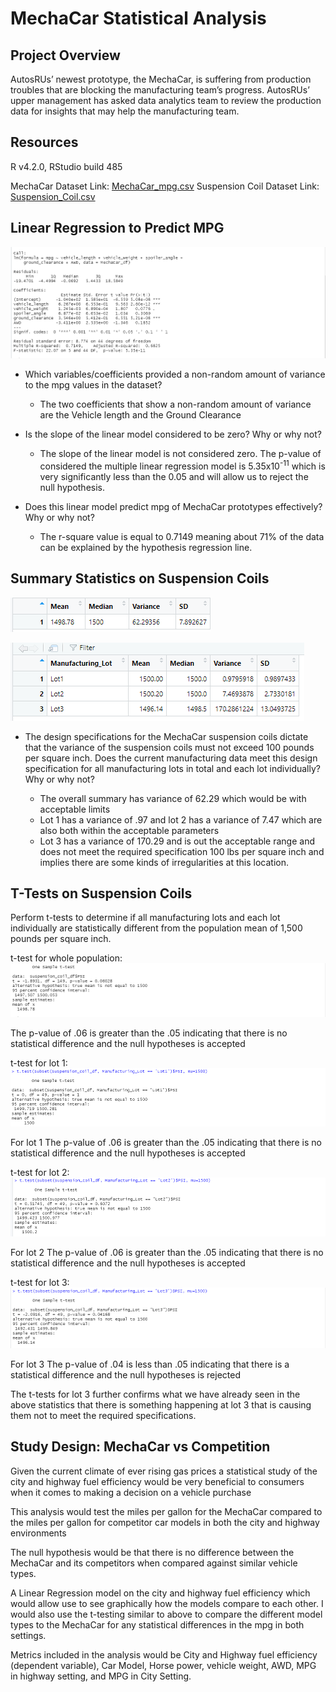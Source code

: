# MechaCar Statistical Analysis

## Project Overview
AutosRUs’ newest prototype, the MechaCar, is suffering from production troubles that are blocking the manufacturing team’s progress. AutosRUs’ upper management has asked data analytics team to review the production data for insights that may help the manufacturing team.

## Resources

R v4.2.0, RStudio build 485

MechaCar Dataset Link: [MechaCar_mpg.csv](https://github.com/timbialek/MechaCar_Statistical_Analysis/blob/main/Resources/MechaCar_mpg.csv)
Suspension Coil Dataset Link: [Suspension_Coil.csv](https://github.com/timbialek/MechaCar_Statistical_Analysis/blob/main/Resources/Suspension_Coil.csv)

## Linear Regression to Predict MPG


![](https://github.com/timbialek/MechaCar_Statistical_Analysis/blob/main/Resources/Deviverable-1.PNG)


* Which variables/coefficients provided a non-random amount of variance to the mpg values in the dataset?

	* The two coefficients that show a non-random amount of variance are the Vehicle length and the Ground Clearance


* Is the slope of the linear model considered to be zero? Why or why not?
	* The slope of the linear model is not considered zero.  The p-value of considered the multiple linear regression model is 5.35x10<sup>-11</sup> which is very significantly less than the 0.05 and will allow us to reject the null hypothesis.


* Does this linear model predict mpg of MechaCar prototypes effectively? Why or why not?
	* The r-square value is equal to 0.7149 meaning about 71% of the data can be explained by the hypothesis regression line.


## Summary Statistics on Suspension Coils


![](https://github.com/timbialek/MechaCar_Statistical_Analysis/blob/main/Resources/Total_Summary.PNG)


![](https://github.com/timbialek/MechaCar_Statistical_Analysis/blob/main/Resources/Lot_Summary.PNG)


* The design specifications for the MechaCar suspension coils dictate that the variance of the suspension coils must not exceed 100 pounds per square inch. Does the current manufacturing data meet this design specification for all manufacturing lots in total and each lot individually? Why or why not?

	* The overall summary has variance of 62.29 which would be with acceptable limits
	* Lot 1 has a variance of .97 and lot 2 has a variance of 7.47 which are also both within the acceptable parameters
	* Lot 3 has a variance of 170.29 and is out the acceptable range and does not meet the required specification 100 lbs per square inch and implies there are some kinds of irregularities at this location.  

## T-Tests on Suspension Coils

Perform t-tests to determine if all manufacturing lots and each lot individually are statistically different from the population mean of 1,500 pounds per square inch.

t-test for whole population:
![](https://github.com/timbialek/MechaCar_Statistical_Analysis/blob/main/Resources/t-test_whole_population.png)

The p-value of .06 is greater than the .05 indicating that there is no statistical difference and the null hypotheses is accepted 

t-test for lot 1:
![](https://github.com/timbialek/MechaCar_Statistical_Analysis/blob/main/Resources/t-test_lot_1.png)

For lot 1 The p-value of .06 is greater than the .05 indicating that there is no statistical difference and the null hypotheses is accepted 

t-test for lot 2:
![](https://github.com/timbialek/MechaCar_Statistical_Analysis/blob/main/Resources/t-test_lot_2.png)

For lot 2 The p-value of .06 is greater than the .05 indicating that there is no statistical difference and the null hypotheses is accepted 

t-test for lot 3:
![](https://github.com/timbialek/MechaCar_Statistical_Analysis/blob/main/Resources/t-test_lot_3.png)

For lot 3 The p-value of .04 is less than .05 indicating that there is a statistical difference and the null hypotheses is rejected 

The t-tests for lot 3 further confirms what we have already seen in the above statistics that there is something happening at lot 3 that is causing them not to meet the required specifications.


## Study Design: MechaCar vs Competition

Given the current climate of ever rising gas prices a statistical study of the city and highway fuel efficiency would be very beneficial to consumers when it comes to making a decision on a vehicle purchase

This analysis would test the miles per gallon for the MechaCar compared to the miles per gallon for competitor car models in both the city and highway environments

The null hypothesis would be that there is no difference between the MechaCar and its competitors when compared against similar vehicle types.

A Linear Regression model on the city and highway fuel efficiency which would allow use to see graphically how the models compare to each other.  I would also use the t-testing similar to above to compare the different model types to the MechaCar for any statistical differences in the mpg in both settings.

Metrics included in the analysis would be City and Highway fuel efficiency (dependent variable), Car Model, Horse power, vehicle weight, AWD, MPG in highway setting, and MPG in City Setting.
